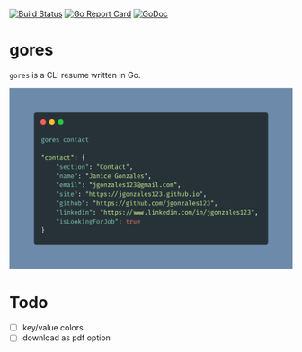 [![Build Status](https://travis-ci.org/juanri0s/gores.svg?branch=master)](https://travis-ci.org/juanri0s/gores)
[![Go Report Card](https://goreportcard.com/badge/github.com/juanri0s/gores)](https://goreportcard.com/report/github.com/juanri0s/gores)
[![GoDoc](https://godoc.org/github.com/juanri0s/gores?status.svg)](https://godoc.org/github.com/juanri0s/gores)

# gores

`gores` is a CLI resume written in Go.

![Sample JSON image of gores](/gores.png)

# Todo

- [ ] key/value colors
- [ ] download as pdf option
